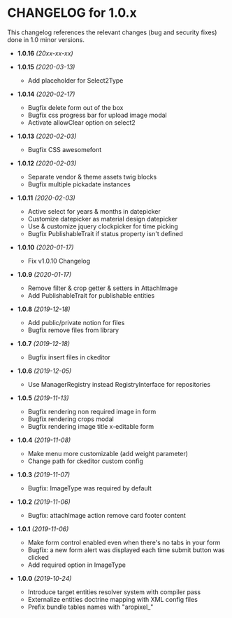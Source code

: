 CHANGELOG for 1.0.x
===================

This changelog references the relevant changes (bug and security fixes) done
in 1.0 minor versions.

* **1.0.16** *(20xx-xx-xx)*


* **1.0.15** *(2020-03-13)*
    * Add placeholder for Select2Type 

* **1.0.14** *(2020-02-17)*
    * Bugfix delete form out of the box
    * Bugfix css progress bar for upload image modal
    * Activate allowClear option on select2 

* **1.0.13** *(2020-02-03)*
    * Bugfix CSS awesomefont

* **1.0.12** *(2020-02-03)*
    * Separate vendor & theme assets twig blocks
    * Bugfix multiple pickadate instances

* **1.0.11** *(2020-02-03)*
    * Active select for years & months in datepicker
    * Customize datepicker as material design datepicker
    * Use & customize jquery clockpicker for time picking
    * Bugfix PublishableTrait if status property isn't defined

* **1.0.10** *(2020-01-17)*
    * Fix v1.0.10 Changelog

* **1.0.9** *(2020-01-17)*
    * Remove filter & crop getter & setters in AttachImage
    * Add PublishableTrait for publishable entities

* **1.0.8** *(2019-12-18)*
    * Add public/private notion for files
    * Bugfix remove files from library

* **1.0.7** *(2019-12-18)*
    * Bugfix insert files in ckeditor

* **1.0.6** *(2019-12-05)*
    * Use ManagerRegistry instead RegistryInterface for repositories

* **1.0.5** *(2019-11-13)*
    * Bugfix rendering non required image in form
    * Bugfix rendering crops modal
    * Bugfix rendering image title x-editable form

* **1.0.4** *(2019-11-08)*
    * Make menu more customizable (add weight parameter)
    * Change path for ckeditor custom config

* **1.0.3** *(2019-11-07)*
    * Bugfix: ImageType was required by default

* **1.0.2** *(2019-11-06)*
    * Bugfix: attachImage action remove card footer content

* **1.0.1** *(2019-11-06)*
    * Make form control enabled even when there's no tabs in your form
    * Bugfix: a new form alert was displayed each time submit button was clicked 
    * Add required option in ImageType

* **1.0.0** *(2019-10-24)*
    * Introduce target entities resolver system with compiler pass
    * Externalize entities doctrine mapping with XML config files
    * Prefix bundle tables names with "aropixel_"
